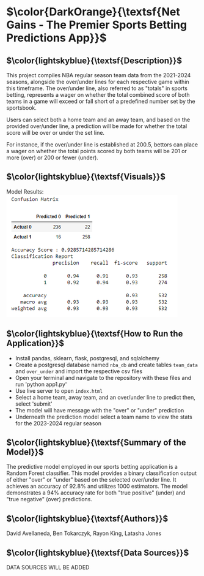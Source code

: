 # $\color{DarkOrange}{\textsf{Net Gains - The Premier Sports Betting Predictions App}}$


## $\color{lightskyblue}{\textsf{Description}}$
This project compiles NBA regular season team data from the 2021-2024 seasons, alongside the over/under lines for each respective game within this timeframe. The over/under line, also referred to as "totals" in sports betting, represents a wager on whether the total combined score of both teams in a game will exceed or fall short of a predefined number set by the sportsbook.<br>

Users can select both a home team and an away team, and based on the provided over/under line, a prediction will be made for whether the total score will be over or under the set line. <br>

For instance, if the over/under line is established at 200.5, bettors can place a wager on whether the total points scored by both teams will be 201 or more (over) or 200 or fewer (under).


## $\color{lightskyblue}{\textsf{Visuals}}$
Model Results: <br>
<img src="Confusion_Matrix.png">

## $\color{lightskyblue}{\textsf{How to Run the Application}}$
- Install pandas, sklearn, flask, postgresql, and sqlalchemy
- Create a postgresql database named `nba_db` and create tables `team_data` and `over_under` and import the respective csv files
- Open your terminal and navigate to the repository with these files and run 'python app1.py'
- Use live server to open `index.html`
- Select a home team, away team, and an over/under line to predict then, select 'submit'
- The model will have message with the "over" or "under" prediction
- Underneath the prediction model select a team name to view the stats for the 2023-2024 regular season


## $\color{lightskyblue}{\textsf{Summary of the Model}}$
The predictive model employed in our sports betting application is a Random Forest classifier. This model provides a binary classification output of either "over" or "under" based on the selected over/under line. It achieves an accuracy of 92.8% and utilizes 1000 estimators. The model demonstrates a 94% accuracy rate for both "true positive" (under) and "true negative" (over) predictions.


## $\color{lightskyblue}{\textsf{Authors}}$
David Avellaneda, Ben Tokarczyk, Rayon King, Latasha Jones

## $\color{lightskyblue}{\textsf{Data Sources}}$
DATA SOURCES WILL BE ADDED

